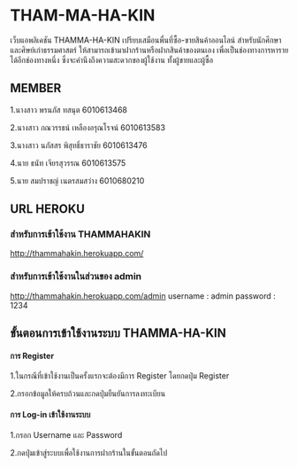 # THAM-MA-HA-KIN
เว็บแอพลิเคชัน THAMMA-HA-KIN เปรียบเสมือนพื่นที่ซื้อ-ขายสินค้าออนไลน์ สำหรับนักศึกษาและศิษย์เก่าธรรมศาสตร์ ให้สามารถเข้ามาฝากร้านหรือฝากสินค้าของตนเอง เพื่อเป็นช่องทางการหารายได้อีกช่องทางหนึ่ง ซึ่งจะคำนึงถึงความสะดวกของผู้ใช้งาน ทั้งผู้ขายและผู้ซื้อ 
## MEMBER
1.นางสาว พรนภัส ทสนุต 6010613468

2.นางสาว กณวรรธน์ เหลืองอรุณโรจน์ 6010613583

3.นางสาว นภัสสร พิสุทธิ์ธาราชัย 6010613476

4.นาย ธนัท เจียรสุวรรณ 6010613575

5.นาย สมปราชญ์ เนตรสมสว่าง 6010680210

## URL HEROKU
###  สำหรับการเข้าใช้งาน THAMMAHAKIN
http://thammahakin.herokuapp.com/

### สำหรับการเข้าใช้งานในส่วนของ admin
http://thammahakin.herokuapp.com/admin
username : admin
password : 1234

## ขั้นตอนการเข้าใช้งานระบบ THAMMA-HA-KIN
#### การ Register
1.ในกรณีที่เข้าใช้งานเป็นครั้งแรกจะต้องมีการ Register โดยกดปุ่ม Register

2.กรอกข้อมูลให้ครบถ้วนและกดปุ่มยืนยันการลงทะเบียน

#### การ Log-in เข้าใช้งานระบบ
1.กรอก Username และ Password 

2.กดปุ่มเข้าสู่ระบบเพื่อใช้งานการฝากร้านในขั้นตอนถัดไป
